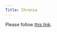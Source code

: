 ```yaml
---
Title: Chronia
---
```


<head><meta http-equiv="refresh" content="1; url=/staff/adriankuhn/chronia" /></head><body><p>Please follow <a href="/staff/adriankuhn/chronia">this link</a>.</p></body>
